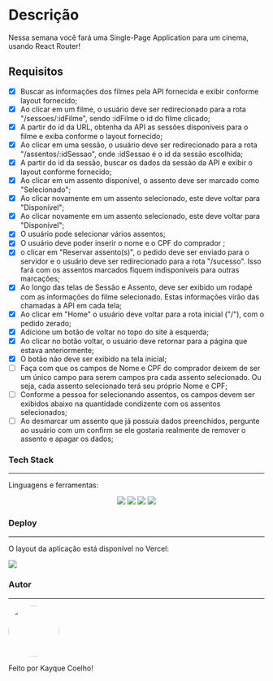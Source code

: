 # Descrição

Nessa semana você fará uma Single-Page Application para um cinema, usando React Router!

## Requisitos

- [X] Buscar as informações dos filmes pela API fornecida e exibir conforme layout fornecido; <br>
- [X] Ao clicar em um filme, o usuário deve ser redirecionado para a rota "/sessoes/:idFilme", sendo :idFilme o id do filme clicado; <br>
- [X] A partir do id da URL, obtenha da API as sessões disponíveis para o filme e exiba conforme o layout fornecido; <br>
- [X]  Ao clicar em uma sessão, o usuário deve ser redirecionado para a rota "/assentos/:idSessao", onde :idSessao é o id da sessão escolhida; <br>
- [X] A partir do id da sessão, buscar os dados da sessão da API e exibir o layout conforme fornecido;<br>
- [X] Ao clicar em um assento disponível, o assento deve ser marcado como "Selecionado"; <br>
- [X] Ao clicar novamente em um assento selecionado, este deve voltar para "Disponível"; <br>
- [X] Ao clicar novamente em um assento selecionado, este deve voltar para "Disponível"; <br>
- [X] O usuário pode selecionar vários assentos; <br>
- [X] O usuário deve poder inserir o nome e o CPF do comprador ;<br>
- [X] o clicar em "Reservar assento(s)", o pedido deve ser enviado para o servidor e o usuário deve ser redirecionado para a rota "/sucesso".  Isso fará com os assentos marcados fiquem indisponíveis para outras marcações;<br>
- [X] Ao longo das telas de Sessão e Assento, deve ser exibido um rodapé com as informações do filme selecionado. Estas informações virão das chamadas à API em cada tela; <br>
- [X] Ao clicar em "Home" o usuário deve voltar para a rota inicial ("/"), com o pedido zerado; <br>
- [X] Adicione um botão de voltar no topo do site à esquerda; <br>
- [X] Ao clicar no botão voltar, o usuário deve retornar para a página que estava anteriormente; <br>
- [X] O botão não deve ser exibido na tela inicial; <br>
- [ ] Faça com que os campos de Nome e CPF do comprador deixem de ser um único campo para serem campos pra cada assento selecionado. Ou seja, cada assento selecionado terá seu próprio Nome e CPF; <br>
- [ ] Conforme a pessoa for selecionando assentos, os campos devem ser exibidos abaixo na quantidade condizente com os assentos selecionados; <br>
- [ ] Ao desmarcar um assento que já possuía dados preenchidos, pergunte ao usuário com um confirm se ele gostaria realmente de remover o assento e apagar os dados; <br>

### Tech Stack
---

Linguagens e ferramentas:
<br>

<p align="center">
<img src ="https://img.shields.io/badge/HTML5-E34F26?style=for-the-badge&logo=html5&logoColor=white"/>
<img src="https://img.shields.io/badge/css3%20-%231572B6.svg?&style=for-the-badge&logo=css3&logoColor=white"/>
<img src="https://img.shields.io/badge/javascript%20-%23323330.svg?&style=for-the-badge&logo=javascript&logoColor=%23F7DF1E"/>
<img src="https://img.shields.io/badge/React-20232A?style=for-the-badge&logo=react&logoColor=61DAFB"/>
<p>


### Deploy
---

O layout da aplicação está disponível no Vercel:

<a href="https://cineflex-jpbk008ay-tieskay.vercel.app/"> <img src="https://img.shields.io/badge/Vercel-000000?style=for-the-badge&logo=vercel&logoColor=white"> </a>

### Autor
---

<img src="https://avatars.githubusercontent.com/u/92492921?s=400&u=f0baf8cb4b2f009c2dac4377814681991f37d51b&v=4" width="100px;" style="border-radius: 50%;"/>
<br>

Feito por Kayque Coelho! 